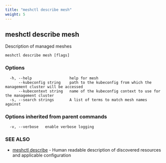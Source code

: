 ```yaml
---
title: "meshctl describe mesh"
weight: 5
---
```

## meshctl describe mesh

Description of managed meshes

```
meshctl describe mesh [flags]
```

### Options

```
  -h, --help                 help for mesh
      --kubeconfig string    path to the kubeconfig from which the management cluster will be accessed
      --kubecontext string   name of the kubeconfig context to use for the management cluster
  -s, --search strings       A list of terms to match mesh names against
```

### Options inherited from parent commands

```
  -v, --verbose   enable verbose logging
```

### SEE ALSO

* [meshctl describe](../meshctl_describe)	 - Human readable description of discovered resources and applicable configuration

